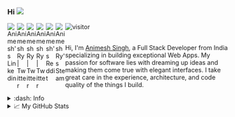 ### Hi <img src="https://media.giphy.com/media/hvRJCLFzcasrR4ia7z/giphy.gif" width="25px">

<a href="https://www.linkedin.com/in/AnimeshRy">
  <img align="left" alt="Animesh's Linkedin" width="22px" src="https://cdn.jsdelivr.net/npm/simple-icons@v3/icons/linkedin.svg" />
</a>
<a href="https://github.com/AnimeshRy">
  <img align="left" alt="AnimeshRy | Twitter" width="22px" src="https://cdn.jsdelivr.net/npm/simple-icons@v3/icons/github.svg" />
</a>
<a href="https://twitter.com/AnimeshRy">
  <img align="left" alt="AnimeshRy | Twitter" width="22px" src="https://cdn.jsdelivr.net/npm/simple-icons@v3/icons/twitter.svg" />
</a>
<a href="https://open.spotify.com/user/31uvmk13hfxu54hjly2y22spu">
  <img align="left" alt="AnimeshRy | Twitter" width="22px" src="https://cdn.jsdelivr.net/npm/simple-icons@v3/icons/spotify.svg" />
</a>
<a href="https://www.reddit.com/user/AnimeshRy/">
  <img align="left" alt="Animesh's Reddit" width="22px" src="https://cdn.jsdelivr.net/npm/simple-icons@v3/icons/reddit.svg" />
</a>
<a href="https://steamcommunity.com/id/absoluteerastone">
  <img align="left" alt="AnimeshRy's Steam" width="22px" src="https://cdn.jsdelivr.net/npm/simple-icons@3.12.2/icons/steam.svg" />
</a>

![visitor](https://visitor-badge.glitch.me/badge?page_id=AnimeshRy.AnimeshRy) 
<br/>
<br/>

Hi, I'm [Animesh Singh](https://iamanimesh.tech/), a Full Stack Developer from India specializing in building exceptional Web Apps. My passion for software lies with dreaming up ideas and making them come true with elegant interfaces. I take great care in the experience, architecture, and code quality of the things I build.

<!-- ![Alt Text](page.gif) -->
<details>
<summary>:dash: Info </summary>

  </br>

**Talking about Personal Stuff:**

- 👨🏽‍💻 I’m currently working on [@Student-Portal](https://github.com/tsg-asya/student-portal) 😉
- 🌱 I write articles for [@Meusec](https://www.meusec.com/) and archive them [here](https://animeshry.github.io/blog/)
- 💬 Ask me about anything, I am happy to help
- 📫 How to reach me: [@AnimeshRy](https://twitter.com/AnimeshRy)
- 📝[Resume](https://iamanimesh.tech/resume.pdf)

**Stack and Tools I prefer:**  

- MERN
- Django + PostgreSQL
- DRF + React + PostgreSQL

<code><img height="20" src="https://raw.githubusercontent.com/github/explore/80688e429a7d4ef2fca1e82350fe8e3517d3494d/topics/python/python.png"></code>
<code><img height="20" src="https://raw.githubusercontent.com/github/explore/80688e429a7d4ef2fca1e82350fe8e3517d3494d/topics/typescript/typescript.png"></code>
<code><img height="20" src="https://raw.githubusercontent.com/github/explore/80688e429a7d4ef2fca1e82350fe8e3517d3494d/topics/javascript/javascript.png"></code>
<code><img height="20" src="https://raw.githubusercontent.com/github/explore/80688e429a7d4ef2fca1e82350fe8e3517d3494d/topics/express/express.png"></code>
<code><img height="20" src="https://raw.githubusercontent.com/github/explore/80688e429a7d4ef2fca1e82350fe8e3517d3494d/topics/react/react.png"></code>
<code><img height="20" src="https://raw.githubusercontent.com/github/explore/80688e429a7d4ef2fca1e82350fe8e3517d3494d/topics/django/django.png"></code>
<code><img height="20" src="https://raw.githubusercontent.com/github/explore/80688e429a7d4ef2fca1e82350fe8e3517d3494d/topics/flask/flask.png"></code>
<code><img height="20" src="https://raw.githubusercontent.com/github/explore/80688e429a7d4ef2fca1e82350fe8e3517d3494d/topics/nodejs/nodejs.png"></code>
<code><img height="20" src="https://raw.githubusercontent.com/github/explore/80688e429a7d4ef2fca1e82350fe8e3517d3494d/topics/c/c.png"></code>
<code><img height="20" src="https://raw.githubusercontent.com/github/explore/80688e429a7d4ef2fca1e82350fe8e3517d3494d/topics/postgresql/postgresql.png"></code>
<code><img height="20" src="https://raw.githubusercontent.com/github/explore/80688e429a7d4ef2fca1e82350fe8e3517d3494d/topics/mongodb/mongodb.png"></code>
<code><img height="20" src="https://raw.githubusercontent.com/github/explore/80688e429a7d4ef2fca1e82350fe8e3517d3494d/topics/firebase/firebase.png"></code>
<code><img height="20" src="https://raw.githubusercontent.com/github/explore/80688e429a7d4ef2fca1e82350fe8e3517d3494d/topics/git/git.png"></code>
<code><img height="20" src="https://raw.githubusercontent.com/github/explore/80688e429a7d4ef2fca1e82350fe8e3517d3494d/topics/linux/linux.png"></code>

</details>

<details>
<summary>📈 My GitHub Stats</summary>

<p>
</br> <img src="https://github-readme-stats.vercel.app/api?username=AnimeshRy&show_icons=true&theme=gruvbox" alt="AnimeshRy stats"/> </p>
</details>
